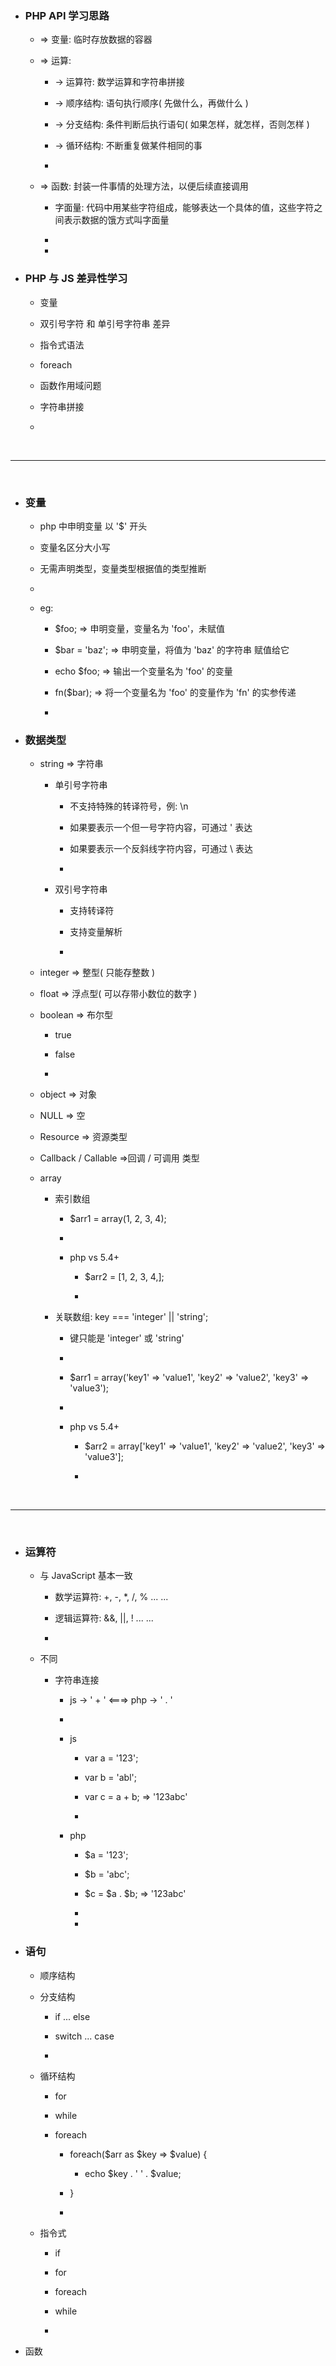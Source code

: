 * ### PHP API 学习思路

    * => 变量: 临时存放数据的容器
    
    * => 运算: 
        
        * -> 运算符: 数学运算和字符串拼接
    
        * -> 顺序结构: 语句执行顺序( 先做什么，再做什么 )
    
        * -> 分支结构: 条件判断后执行语句( 如果怎样，就怎样，否则怎样 )
    
        * -> 循环结构: 不断重复做某件相同的事
        
        *  
    
    * => 函数: 封装一件事情的处理方法，以便后续直接调用
    
        * 字面量: 代码中用某些字符组成，能够表达一个具体的值，这些字符之间表示数据的饿方式叫字面量
        
        * 
        
        * 
        
* ### PHP 与 JS 差异性学习

    * 变量
    
    * 双引号字符 和 单引号字符串 差异
    
    * 指令式语法
    
    * foreach
    
    * 函数作用域问题
    
    * 字符串拼接
    
    * 
    
    

<br/>
<hr/>
<br/>



* ### 变量

    * php 中申明变量 以 '$' 开头
    
    * 变量名区分大小写

    * 无需声明类型，变量类型根据值的类型推断
    
    * 
    
    * eg: 
    
        * $foo;             => 申明变量，变量名为 'foo'，未赋值
        
        * $bar = 'baz';     => 申明变量，将值为 'baz' 的字符串 赋值给它
        
        * echo $foo;        => 输出一个变量名为 'foo' 的变量
        
        * fn($bar);         => 将一个变量名为 'foo' 的变量作为 'fn' 的实参传递
        
        * 


* ### 数据类型

    * string                => 字符串
    
        * 单引号字符串
        
            * 不支持特殊的转译符号，例: \n
            
            * 如果要表示一个但一号字符内容，可通过 \' 表达
            
            * 如果要表示一个反斜线字符内容，可通过 \\ 表达
            
            * 
        
        * 双引号字符串
        
            * 支持转译符
            
            * 支持变量解析
            
            * 
    
    * integer               => 整型( 只能存整数 )
    
    * float                 => 浮点型( 可以存带小数位的数字 )
    
    * boolean               => 布尔型
    
        * true
        
        * false
        
        * 
    
    * object                => 对象
    
    * NULL                  => 空
    
    * Resource              => 资源类型
    
    * Callback / Callable   =>回调 / 可调用 类型
    
    * array
    
        * 索引数组
        
            * $arr1 = array(1, 2, 3, 4);
            
            * 

            * php vs 5.4+
            
                * $arr2 = [1, 2, 3, 4,];
                
                * 
        
        * 关联数组: key === 'integer' || 'string';
        
            * 键只能是 'integer' 或 'string'
            
            * 
            
            * $arr1 = array('key1' => 'value1', 'key2' => 'value2', 'key3' => 'value3');
            
            * 

            * php vs 5.4+
            
                * $arr2 = array['key1' => 'value1', 'key2' => 'value2', 'key3' => 'value3'];
                
                * 



<br/>
<hr/>
<br/>



* ### 运算符

    * 与 JavaScript 基本一致
    
        * 数学运算符: +, -, *, /, % ... ...
        
        * 逻辑运算符: &&, ||, ! ... ...
        
        * 
    
    * 不同 
    
        * 字符串连接
       
            * js -> ' + ' <===> php -> ' . '
            
            * 
            
            * js
            
                * var a = '123';
                
                * var b = 'abl';
                
                * var c = a + b; => '123abc'
                
                * 
            
            * php
            
                * $a = '123';
                
                * $b = 'abc';
                
                * $c = $a . $b; => '123abc'
                
                * 
                
                * 
                
* ### 语句

    * 顺序结构
    
    * 分支结构
    
        * if ... else
        
        * switch ... case 
        
        * 
    
    * 循环结构
    
        * for
        
        * while
        
        * foreach
        
            * foreach($arr as $key => $value) {
            
                * echo $key . ' ' . $value;

            * }

            * 
    
    * 指令式
    
        * if
        
        * for
        
        * foreach
        
        * while
        
        * 
        
* 函数 
































































